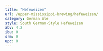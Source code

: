 ```yaml
---
title: "Hefeweizen"
url: /upper-mississippi-brewing/hefeweizen/
category: German Ale
style: South German-Style Hefeweizen
abv: 4.2
ibu: 0
srm: 0
upc: 0
---
```


